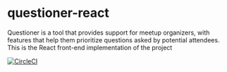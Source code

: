 # questioner-react
Questioner is a tool that provides support for meetup organizers, with features that help them prioritize questions asked by potential attendees. This is the React front-end implementation of the project

[![CircleCI](https://circleci.com/gh/micah-akpan/questioner-react/tree/develop.svg?style=svg)](https://circleci.com/gh/micah-akpan/questioner-react/tree/develop)

